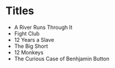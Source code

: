 # Titles

- A River Runs Through It
- Fight Club
- 12 Years a Slave
- The Big Short
- 12 Monkeys
- The Curious Case of Benhjamin Button
